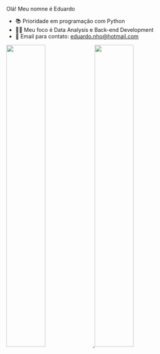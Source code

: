 Olá! Meu nomne é Eduardo
  
  - 📚 Prioridade em programação com Python 
  - 👨‍💻 Meu foco é Data Analysis e Back-end Development
  - 📩 Email para contato: eduardo.nho@hotmail.com
   
<div>
  <a href="https://github.com/Edge912"> 
  <img width="45%" src="https://github-readme-stats.vercel.app/api?username=Edge912&theme=radical&show_icons=true&include_all_commits=true&count_private=true"/> 
  <img width="45%" src="https://github.com/Edge912/github-readme-stats&theme=radical"/>
</div>
